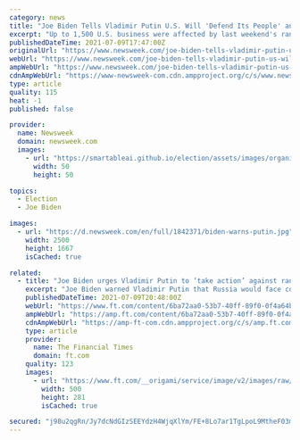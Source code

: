 ```yaml
---
category: news
title: "Joe Biden Tells Vladimir Putin U.S. Will 'Defend Its People' and Infrastructure Amid Hacks"
excerpt: "Up to 1,500 U.S. business were affected by last weekend's ransomware attack, which was linked to Russia-based REvil hacking group."
publishedDateTime: 2021-07-09T17:47:00Z
originalUrl: "https://www.newsweek.com/joe-biden-tells-vladimir-putin-us-will-defend-its-people-infrastructure-amid-hacks-1608413"
webUrl: "https://www.newsweek.com/joe-biden-tells-vladimir-putin-us-will-defend-its-people-infrastructure-amid-hacks-1608413"
ampWebUrl: "https://www.newsweek.com/joe-biden-tells-vladimir-putin-us-will-defend-its-people-infrastructure-amid-hacks-1608413?amp=1"
cdnAmpWebUrl: "https://www-newsweek-com.cdn.ampproject.org/c/s/www.newsweek.com/joe-biden-tells-vladimir-putin-us-will-defend-its-people-infrastructure-amid-hacks-1608413?amp=1"
type: article
quality: 115
heat: -1
published: false

provider:
  name: Newsweek
  domain: newsweek.com
  images:
    - url: "https://smartableai.github.io/election/assets/images/organizations/newsweek.com-50x50.jpg"
      width: 50
      height: 50

topics:
  - Election
  - Joe Biden

images:
  - url: "https://d.newsweek.com/en/full/1842371/biden-warns-putin.jpg"
    width: 2500
    height: 1667
    isCached: true

related:
  - title: "Joe Biden urges Vladimir Putin to ‘take action’ against ransomware hackers"
    excerpt: "Joe Biden warned Vladimir Putin that Russia would face consequences if it failed to act against hackers behind a spate of ransomware attacks, saying the US would take “any necessary action” to protect its people and infrastructure."
    publishedDateTime: 2021-07-09T20:48:00Z
    webUrl: "https://www.ft.com/content/6ba72aa0-53b7-40ff-89f0-0f4a64bf7cc2"
    ampWebUrl: "https://amp.ft.com/content/6ba72aa0-53b7-40ff-89f0-0f4a64bf7cc2"
    cdnAmpWebUrl: "https://amp-ft-com.cdn.ampproject.org/c/s/amp.ft.com/content/6ba72aa0-53b7-40ff-89f0-0f4a64bf7cc2"
    type: article
    provider:
      name: The Financial Times
      domain: ft.com
    quality: 123
    images:
      - url: "https://www.ft.com/__origami/service/image/v2/images/raw/https%3A%2F%2Fd1e00ek4ebabms.cloudfront.net%2Fproduction%2Fcffef3b2-c492-4f1a-9be1-d0f51eca2b41.jpg?source=google-amp&fit=scale-down&width=500"
        width: 500
        height: 281
        isCached: true

secured: "j98u2qgRn/Jy7dcNdGIzSEEYdzH4WjqXlYm/FE+8Lo7ar1TgLpoL9MtheF03meGa93gkHg7jkkTLe/sLScUlEd8zxxLMDZrHvwafvxmZIZ632Rrv1TkAzmWszSOKCmFNexSqC13adSlqqRqsGhpoF1oKVRFsvoE83AuPD8+/qdqTJpfNWrgfZuoX+iSa02jZZdj2rgVC5bf2ZfrEuqjc+4u3sBT5OgKisv5CBO0lLujJBJxSVYTI2F8RMszg35U/R54mkBBu6Hk8gjye8FWNyI9A+DitXnohc9ormjpPVNFHFi5EPjpKSxLKOJZYC2WaNvzicrcbPBnclXOT9skoIgX3t5eioz3oVENK1Esi/9E=;Hyo9llLpqyHAWYqLXIkLHw=="
---
```


